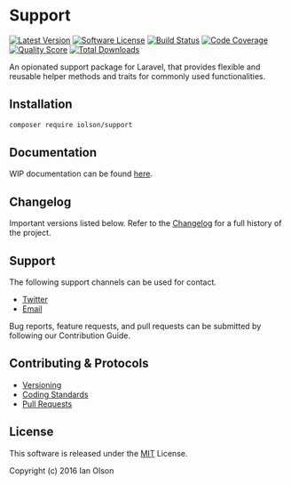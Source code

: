 # Support

[![Latest Version](https://img.shields.io/github/release/iolson/support.svg?style=flat-square)](https://github.com/iolson/support/releases)
[![Software License](https://img.shields.io/badge/license-MIT-brightgreen.svg?style=flat-square)](LICENSE.md)
[![Build Status](https://img.shields.io/travis/iolson/support/master.svg?style=flat-square)](https://travis-ci.org/iolson/support)
[![Code Coverage](https://img.shields.io/scrutinizer/coverage/g/iolson/support.svg?style=flat-square)](https://scrutinizer-ci.com/g/iolson/support/)
[![Quality Score](https://img.shields.io/scrutinizer/g/iolson/support.svg?style=flat-square)](https://scrutinizer-ci.com/g/iolson/support)
[![Total Downloads](https://img.shields.io/packagist/dt/iolson/support.svg?style=flat-square)](https://packagist.org/packages/iolson/support)

An opionated support package for Laravel, that provides flexible and reusable helper methods and traits for commonly used functionalities.

## Installation

```bash
composer require iolson/support
```

## Documentation

WIP documentation can be found [here](https://github.com/iolson/support/tree/master/docs).

## Changelog

Important versions listed below. Refer to the [Changelog](CHANGELOG.md) for a full history of the project.

## Support

The following support channels can be used for contact.

- [Twitter](https://twitter.com/ianmolson)
- [Email](me@ianolson.io)

Bug reports, feature requests, and pull requests can be submitted by following our Contribution Guide.

## Contributing & Protocols

- [Versioning](CONTRIBUTING.md#versioning)
- [Coding Standards](CONTRIBUTING.md#coding-standards)
- [Pull Requests](CONTRIBUTING.md#pull-requests)

## License

This software is released under the [MIT](LICENSE.md) License.

Copyright (c) 2016 Ian Olson